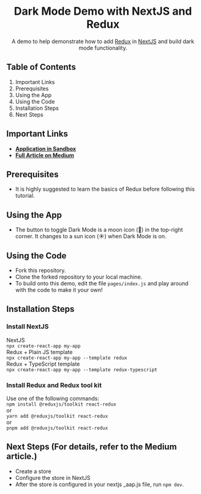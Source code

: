 <h1 align="center">
  Dark Mode Demo with NextJS and Redux 
</h1>

<p align="center">
  A demo to help demonstrate how to add <a href="https://redux.js.org/">Redux</a> in <a href="https://nextjs.org/">NextJS</a> and build dark mode functionality.
<p align="center">
  
## Table of Contents
  
  1. Important Links
  2. Prerequisites
  3. Using the App
  4. Using the Code
  5. Installation Steps
  6. Next Steps

## Important Links
 
  - <a href="https://y2hziz.sse.codesandbox.io/"><b>Application in Sandbox</b></a>
  - <a href="https://medium.com/p/666a126b9703"><b>Full Article on Medium</b></a>
  
## Prerequisites
  
  - It is highly suggested to learn the basics of Redux before following this tutorial.

## Using the App
  - The button to toggle Dark Mode is a moon icon (🌙) in the top-right corner. It changes to a sun icon (☀️) when Dark Mode is on.
  
## Using the Code
  - Fork this repository.
  - Clone the forked repository to your local machine.
  - To build onto this demo, edit the file `pages/index.js` and play around with the code to make it your own!

## Installation Steps
### Install NextJS
  NextJS
  <br>
  `npx create-react-app my-app`
  <br>
  Redux + Plain JS template
  <br>
  `npx create-react-app my-app --template redux`
  <br>
  Redux + TypeScript template
  <br>
  `npx create-react-app my-app --template redux-typescript`
### Install Redux and Redux tool kit
  Use one of the following commands:
  <br>
  `npm install @reduxjs/toolkit react-redux`
  <br>
  or
  <br>
  `yarn add @reduxjs/toolkit react-redux`
  <br>
  or
  <br>
  `pnpm add @reduxjs/toolkit react-redux`
  
## Next Steps (For details, refer to the Medium article.)
  - Create a store
  - Configure the store in NextJS
  - After the store is configured in your nextjs _aap.js file, run `npm dev`.
